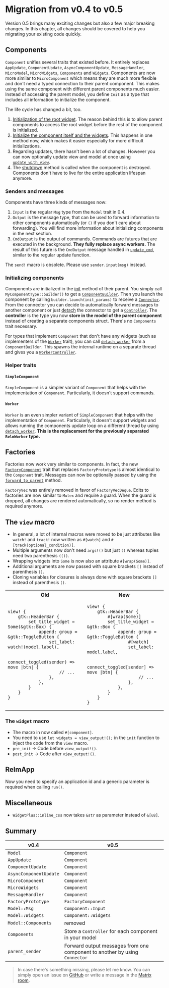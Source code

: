 # Migration from v0.4 to v0.5

Version 0.5 brings many exciting changes but also a few major breaking changes.
In this chapter, all changes should be covered to help you migrating your existing code quickly.

## Components

`Component` unifies several traits that existed before.
It entirely replaces `AppUpdate`, `ComponentUpdate`, `AsyncComponentUpdate`, `MessageHandler`, `MicroModel`, `MicroWidgets`, `Components` and `Widgets`.
Components are now more similar to `MicroComponent` which means they are much more flexible and don't need a typed connection to their parent component.
This makes using the same component with different parent components much easier.
Instead of accessing the parent model, you define `Init` as a type that includes all information to initialize the component.

The life cycle has changed a bit, too.

1. [Initialization of the root widget](https://docs.rs/relm4/latest/relm4/component/trait.Component.html#tymethod.init_root).
   The reason behind this is to allow parent components to access the root widget before the rest of the component is initialized.
2. [Initialize the component itself and the widgets](https://docs.rs/relm4/latest/relm4/component/trait.Component.html#tymethod.init).
   This happens in one method now, which makes it easier especially for more difficult initializations.
3. Regarding updates, there hasn't been a lot of changes. However you can now optionally update view and model at once using [`update_with_view`](https://docs.rs/relm4/latest/relm4/component/trait.Component.html#method.update_with_view).
4. The [shutdown](https://docs.rs/relm4/latest/relm4/component/trait.Component.html#method.shutdown) method is called when the component is destroyed. Components don't have to live for the entire application lifespan anymore.

### Senders and messages

Components have three kinds of messages now:

1. `Input` is the regular `Msg` type from the `Model` trait in 0.4.
2. `Output` is the message type, that can be used to forward information to other components automatically (or `()` if you don't care about forwarding).
   You will find more information about initializing components in the next section.
3. `CmdOutput` is the output of commands.
   Commands are futures that are executed in the background.
   **They fully replace async workers.**
   The result of this future is the `CmdOutput` message handled in [`update_cmd`](https://docs.rs/relm4/latest/relm4/component/trait.Component.html#method.update_cmd), similar to the regular update function.

The `send!` macro is obsolete. Please use `sender.input(msg)` instead.

### Initializing components

Components are initialized in the [init](https://docs.rs/relm4/latest/relm4/component/trait.Component.html#tymethod.init) method of their parent.
You simply call `MyComponentType::builder()` to get a [`ComponentBuilder`](https://docs.rs/relm4/latest/relm4/component/struct.ComponentBuilder.html).
Then you launch the component by calling `builder.launch(init_params)` to receive a [`Connector`](https://docs.rs/relm4/latest/relm4/component/struct.Connector.html).
From the connector you can decide to automatically forward messages to another component or just [detach](https://docs.rs/relm4/latest/relm4/component/struct.Connector.html#method.detach) the connector to get a [`Controller`](https://docs.rs/relm4/latest/relm4/component/struct.Controller.html).
The **controller** is the type you now **store in the model of the parent component** instead of creating a separate components struct.
There's no `Components` trait necessary.

For types that implement `Component` that don't have any widgets (such as implementers of the [`Worker`](https://docs.rs/relm4/latest/relm4/component/worker/trait.Worker.html) trait), you can call [`detach_worker`](https://docs.rs/relm4/latest/relm4/component/struct.ComponentBuilder.html#method.detach_worker) from a `ComponentBuilder`.
This spawns the internal runtime on a separate thread and gives you a [`WorkerController`](https://docs.rs/relm4/latest/relm4/component/worker/struct.WorkerController.html).

### Helper traits

#### `SimpleComponent`

`SimpleComponent` is a simpler variant of `Component` that helps with the implementation of `Component`.
Particularly, it doesn't support commands.

#### `Worker`

`Worker` is an even simpler variant of `SimpleComponent` that helps with the implementation of `Component`.
Particularly, it doesn't support widgets and allows running the components update loop on a different thread by using [`detach_worker`](https://docs.rs/relm4/latest/relm4/component/struct.ComponentBuilder.html#method.detach_worker).
**This is the replacement for the previously separated `RelmWorker` type.**

## Factories

Factories now work very similar to components.
In fact, the new [`FactoryComponent`](https://docs.rs/relm4/latest/relm4/factory/trait.FactoryComponent.html) trait that replaces `FactoryPrototype` is almost identical to the `Component` trait.
Messages can now be optionally passed by using the [`forward_to_parent`](https://docs.rs/relm4/latest/relm4/factory/trait.FactoryComponent.html#method.forward_to_parent) method.

`FactoryVec` was entirely removed in favor of `FactoryVecDeque`.
Edits to factories are now similar to `Mutex` and require a guard.
When the guard is dropped, all changes are rendered automatically, so no render method is required anymore.

## The `view` macro

+ In general, a lot of internal macros were moved to be just attributes like `watch!` and `track!` now written as `#[watch]` and `#[track(optional_condition)]`.
+ Multiple arguments now don't need `args!()` but just `()` whereas tuples need two parenthesis `(())`.
+ Wrapping widgets into `Some` is now also an attribute `#[wrap(Some)]`.
+ Additional arguments are now passed with square brackets `[]` instead of parenthesis `()`.
+ Cloning variables for closures is always done with square brackets `[]` instead of parenthesis `()`.

<table>
<tr>
<th> Old </th>
<th> New </th>
</tr>
<tr>
<td>

```rust,ignore
view! {
    gtk::HeaderBar {
        set_title_widget = Some(&gtk::Box) {
            append: group = &gtk::ToggleButton {
                set_label: watch!(model.label),

                connect_toggled(sender) => move |btn| {
                    // ...
                },
            },
        }
    }
}
```

</td>
<td>

```rust,ignore
view! {
    gtk::HeaderBar {
        #[wrap(Some)]
        set_title_widget = &gtk::Box {
            append: group = &gtk::ToggleButton {
                #[watch]
                set_label: model.label,

                connect_toggled[sender] => move |btn| {
                    // ...
                },
            },
        }
    }
}
```

</td>
</tr>
</table>

### The `widget` macro

+ The macro in now called `#[component]`.
+ You need to use `let widgets = view_output!();` in the `init` function to inject the code from the `view` macro.
+ `pre_init` -> Code before `view_output!()`.
+ `post_init` -> Code after `view_output!()`.

## RelmApp

Now you need to specify an application id and a generic parameter is required when calling `run()`.

## Miscellaneous

+ `WidgetPlus::inline_css` now takes `&str` as parameter instead of `&[u8]`.

## Summary

| v0.4 | v0.5 |
| - | - |
| `Model` | `Component` |
| `AppUpdate` | `Component` |
| `ComponentUpdate` | `Component` |
| `AsyncComponentUpdate` | `Component` |
| `MicroComponent` | `Component` |
| `MicroWidgets` | `Component` |
| `MessageHandler` | `Component` |
| `FactoryPrototype` | `FactoryComponent` |
| `Model::Msg` | `Component::Input` |
| `Model::Widgets` | `Component::Widgets` |
| `Model::Components` | removed |
| `Components` | Store a `Controller` for each component in your model |
| `parent_sender` | Forward output messages from one component to another by using `Connector` |

> In case there's something missing, please let me know. You can simply open an issue on [GitHub](https://github.com/Relm4/Relm4) or write a message in the [Matrix room](https://matrix.to/#/#relm4:matrix.org).
